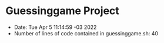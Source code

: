 # Guessinggame Project
- Date:  Tue Apr 5 11:14:59 -03 2022
- Number of lines of code contained in guessinggame.sh: 40
